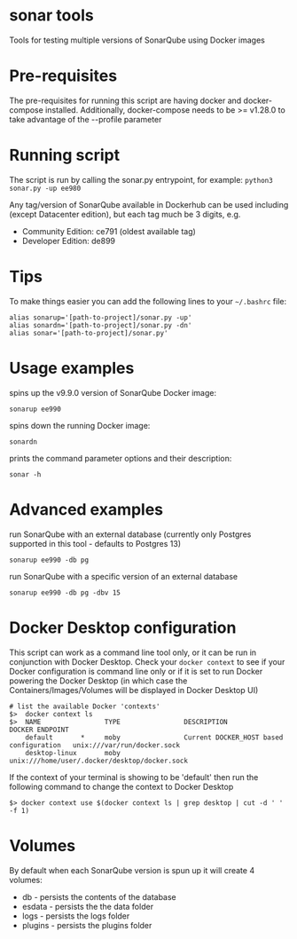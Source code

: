 # sonar tools
Tools for testing multiple versions of SonarQube using Docker images

# Pre-requisites
The pre-requisites for running this script are having docker and docker-compose installed. 
Additionally, docker-compose needs to be >= v1.28.0 to take advantage of the --profile parameter

# Running script
The script is run by calling the sonar.py entrypoint, for example:
`python3 sonar.py -up ee980`

Any tag/version of SonarQube available in Dockerhub can be used including (except Datacenter edition), but each tag much be 3 digits, e.g.
* Community Edition: ce791 (oldest available tag)
* Developer Edition: de899

# Tips
To make things easier you can add the following lines to your `~/.bashrc` file:

    alias sonarup='[path-to-project]/sonar.py -up'
    alias sonardn='[path-to-project]/sonar.py -dn'
    alias sonar='[path-to-project]/sonar.py'
    
# Usage examples
spins up the v9.9.0 version of SonarQube Docker image:

    sonarup ee990
    
spins down the running Docker image:

    sonardn
    
prints the command parameter options and their description:    

    sonar -h

# Advanced examples
run SonarQube with an external database (currently only Postgres supported in this tool - defaults to Postgres 13)

    sonarup ee990 -db pg
    
run SonarQube with a specific version of an external database

    sonarup ee990 -db pg -dbv 15
    
# Docker Desktop configuration
This script can work as a command line tool only, or it can be run in conjunction with Docker Desktop. Check your `docker context` to see if your Docker configuration is command line only or if it is set to run Docker powering the Docker Desktop (in which case the Containers/Images/Volumes will be displayed in Docker Desktop UI)

    # list the available Docker 'contexts'
    $>  docker context ls
    $>  NAME                TYPE                DESCRIPTION                               DOCKER ENDPOINT
        default       *     moby                Current DOCKER_HOST based configuration   unix:///var/run/docker.sock          
        desktop-linux       moby                                                          unix:///home/user/.docker/desktop/docker.sock

If the context of your terminal is showing to be 'default' then run the following command to change the context to Docker Desktop

    $> docker context use $(docker context ls | grep desktop | cut -d ' ' -f 1)
    
# Volumes
By default when each SonarQube version is spun up it will create 4 volumes:
* db        - persists the contents of the database
* esdata    - persists the the data folder
* logs      - persists the logs folder
* plugins   - persists the plugins folder
